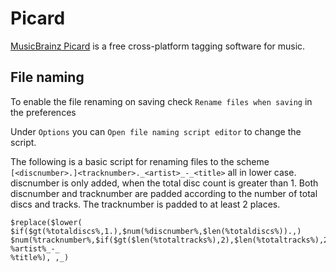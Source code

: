# Picard

[MusicBrainz Picard](https://picard.musicbrainz.org/) is a free cross-platform
tagging software for music.

## File naming

To enable the file renaming on saving check `Rename files when saving` in the preferences

Under `Options` you can `Open file naming script editor` to change the script.

The following is a basic script for renaming files to the scheme
`[<discnumber>.]<tracknumber>._<artist>_-_<title>`
all in lower case.
discnumber is only added, when the total disc count is greater than 1.
Both discnumber and tracknumber are padded according to the number of total
discs and tracks.
The tracknumber is padded to at least 2 places.

```
$replace($lower(
$if($gt(%totaldiscs%,1.),$num(%discnumber%,$len(%totaldiscs%)).,)
$num(%tracknumber%,$if($gt($len(%totaltracks%),2),$len(%totaltracks%),2))._
%artist%_-_
%title%), ,_)
```
